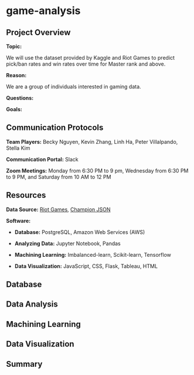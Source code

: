 # game-analysis

## Project Overview
**Topic:**

We will use the dataset provided by Kaggle and Riot Games to predict pick/ban rates and win rates over time for Master rank and above.

**Reason:**

We are a group of individuals interested in gaming data.

**Questions:**

**Goals:**

## Communication Protocols
**Team Players:** Becky Nguyen, Kevin Zhang, Linh Ha, Peter Villalpando, Stella Kim

**Communication Portal:** Slack

**Zoom Meetings:** Monday from 6:30 PM to 9 pm, Wednesday from 6:30 PM to 9 PM, and Saturday from 10 AM to 12 PM

## Resources
**Data Source:** [Riot Games](https://developer.riotgames.com/apis), [Champion JSON](http://ddragon.leagueoflegends.com/cdn/12.15.1/data/en_US/champion.json)

**Software:**

- **Database:** PostgreSQL, Amazon Web Services (AWS)

- **Analyzing Data:** Jupyter Notebook, Pandas

- **Machining Learning:** Imbalanced-learn, Scikit-learn, Tensorflow

- **Data Visualization:** JavaScript, CSS, Flask, Tableau, HTML

## Database

## Data Analysis

## Machining Learning

## Data Visualization

## Summary
